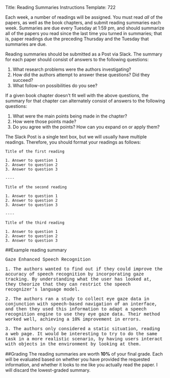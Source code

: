 Title: Reading Summaries Instructions
Template: 722

Each week, a number of readings will be assigned. You must read
_all_ of the papers, as well as the book chapters, and submit reading
summaries each week. Summaries are due every Tuesday at 1:59 pm, and
should summarize all of the papers you read since the last time you
turned in summaries; that is, paper readings due the preceding
Thursday and the Tuesday that summaries are due.

Reading summaries should be submitted as a Post via Slack.
The summary for each paper should consist of answers
to the following questions:

1. What research problems were the authors investigating?
2. How did the authors attempt to answer these questions? Did they
	 succeed?
3. What follow-on possibilities do you see?

If a given book chapter doesn't fit well with the above questions, 
the summary for that chapter can alternately consist of answers to the
following questions:

1. What were the main points being made in the chapter?
2. How were those points made?
3. Do you agree with the points? How can you expand on or apply them?

The Slack Post is a single text box, but we will usually
have multiple readings. Therefore, you should format your readings as
follows:

```
Title of the first reading

1. Answer to question 1
2. Answer to question 2
3. Answer to question 3

----

Title of the second reading

1. Answer to question 1
2. Answer to question 2
3. Answer to question 3

----

Title of the third reading

1. Answer to question 1
2. Answer to question 2
3. Answer to question 3
```

##Example reading summary

<div style='font-family:Menlo,Monaco,Consolas,"Courier New",monospace;'>
<p>
Gaze Enhanced Speech Recognition
</p><p>
1. The authors wanted to find out if they could improve the accuracy
	 of speech recognition by incorporating gaze tracking. By
	 understanding what the user has looked at, they theorize that they
	 can restrict the speech recognizer's language model.
</p><p>
2. The authors ran a study to collect eye gaze data in conjunction
	 with speech-based navigation of an interface, and then they used
	 this information to adapt a speech recognition engine to use they
	 eye gaze data. Their method worked well, achieving a 10%
	 improvement in errors.
</p><p>
3. The authors only considered a static situation, reading a web page.
	 It would be interesting to try to do the same task in a more
	 realistic scenario, by having users interact with objects in the
	 environment by looking at them.
</p>
</div>

##Grading
The reading summaries are worth **10%** of your final grade. Each will
be evaluated based on whether you have provided the requested
information, and whether it looks to me like you actually read the
paper. I will discard the lowest-graded summary.
